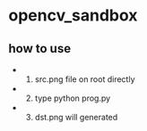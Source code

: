 # opencv_sandbox

## how to use

 - 1. src.png file on root directly
 - 2. type python prog.py
 - 3. dst.png will generated

